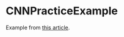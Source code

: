 # CNNPracticeExample

Example from [this article](https://stackabuse.com/image-recognition-in-python-with-tensorflow-and-keras/).
